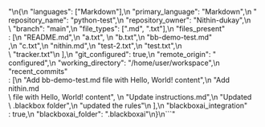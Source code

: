 "\n{\n  \"languages\": [\"Markdown\"],\n  \"primary_language\": \"Markdown\",\n  \"\
  repository_name\": \"python-test\",\n  \"repository_owner\": \"Nithin-dukay\",\n\
  \  \"branch\": \"main\",\n  \"file_types\": [\".md\", \".txt\"],\n  \"files_present\"\
  : [\n    \"README.md\",\n    \"a.txt\", \n    \"b.txt\",\n    \"bb-demo-test.md\"\
  ,\n    \"c.txt\",\n    \"nithin.md\",\n    \"test-2.txt\",\n    \"test.txt\",\n\
  \    \"tracker.txt\"\n  ],\n  \"git_configured\": true,\n  \"remote_origin\": \"\
  configured\",\n  \"working_directory\": \"/home/user/workspace\",\n  \"recent_commits\"\
  : [\n    \"Add bb-demo-test.md file with Hello, World! content\",\n    \"Add nithin.md\
  \ file with Hello, World! content\", \n    \"Update instructions.md\",\n    \"Updated\
  \ .blackbox folder\",\n    \"updated the rules\"\n  ],\n  \"blackboxai_integration\"\
  : true,\n  \"blackboxai_folder\": \".blackboxai\"\n}\n```"
